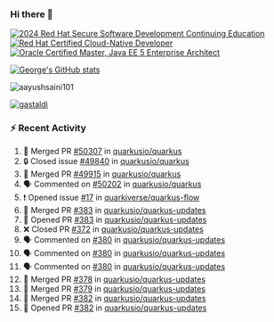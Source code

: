 ### Hi there 👋

<!--START_SECTION:badges-->
[![2024 Red Hat Secure Software Development Continuing Education](https://images.credly.com/size/110x110/images/36a76b78-c5bf-45cf-ac2c-48c3825260c7/blob)](http://www.credly.com/badges/c86e9a17-d2c3-4554-b890-7d0521710eb6 "2024 Red Hat Secure Software Development Continuing Education")
[![Red Hat Certified Cloud-Native Developer](https://images.credly.com/size/110x110/images/12ef4e4e-3d8d-4caf-9ab1-858c5bcb9619/image.png)](http://www.credly.com/badges/b6402e31-0894-48e6-b488-e2e551dcc809 "Red Hat Certified Cloud-Native Developer")
[![Oracle Certified Master, Java EE 5 Enterprise Architect](https://images.credly.com/size/110x110/images/1fa3549c-674c-4779-b3d6-d7d64eac2c23/Oracle-Certification-badge_OC-Master.png)](http://www.credly.com/badges/2565574e-b81d-410e-ab7d-24666ddcbe00 "Oracle Certified Master, Java EE 5 Enterprise Architect")
<!--END_SECTION:badges-->

[![George's GitHub stats](https://github-readme-stats.vercel.app/api?username=gastaldi&show=reviews,prs_merged&hide=contribs,prs&theme=transparent&show_icons=true)](https://github.com/anuraghazra/github-readme-stats)

<p align="left"> <img src="https://komarev.com/ghpvc/?username=gastaldi&label=Profile%20views&color=0e75b6&style=for-the-badge" alt="aayushsaini101" /> </p>

<p align="left"> <a href="https://github.com/ryo-ma/github-profile-trophy"><img src="https://github-profile-trophy.vercel.app/?username=gastaldi" alt="gastaldi" /></a> </p>

### :zap: Recent Activity

<!--START_SECTION:activity-->
1. 🎉 Merged PR [#50307](https://github.com/quarkusio/quarkus/pull/50307) in [quarkusio/quarkus](https://github.com/quarkusio/quarkus)
2. 🔒 Closed issue [#49840](https://github.com/quarkusio/quarkus/issues/49840) in [quarkusio/quarkus](https://github.com/quarkusio/quarkus)
3. 🎉 Merged PR [#49915](https://github.com/quarkusio/quarkus/pull/49915) in [quarkusio/quarkus](https://github.com/quarkusio/quarkus)
4. 🗣 Commented on [#50202](https://github.com/quarkusio/quarkus/pull/50202#issuecomment-3344428331) in [quarkusio/quarkus](https://github.com/quarkusio/quarkus)
5. ❗ Opened issue [#17](https://github.com/quarkiverse/quarkus-flow/issues/17) in [quarkiverse/quarkus-flow](https://github.com/quarkiverse/quarkus-flow)
6. 🎉 Merged PR [#383](https://github.com/quarkusio/quarkus-updates/pull/383) in [quarkusio/quarkus-updates](https://github.com/quarkusio/quarkus-updates)
7. 💪 Opened PR [#383](https://github.com/quarkusio/quarkus-updates/pull/383) in [quarkusio/quarkus-updates](https://github.com/quarkusio/quarkus-updates)
8. ❌ Closed PR [#372](https://github.com/quarkusio/quarkus-updates/pull/372) in [quarkusio/quarkus-updates](https://github.com/quarkusio/quarkus-updates)
9. 🗣 Commented on [#380](https://github.com/quarkusio/quarkus-updates/pull/380#issuecomment-3334711432) in [quarkusio/quarkus-updates](https://github.com/quarkusio/quarkus-updates)
10. 🗣 Commented on [#380](https://github.com/quarkusio/quarkus-updates/pull/380#issuecomment-3334701775) in [quarkusio/quarkus-updates](https://github.com/quarkusio/quarkus-updates)
11. 🗣 Commented on [#380](https://github.com/quarkusio/quarkus-updates/pull/380#issuecomment-3334692580) in [quarkusio/quarkus-updates](https://github.com/quarkusio/quarkus-updates)
12. 🎉 Merged PR [#378](https://github.com/quarkusio/quarkus-updates/pull/378) in [quarkusio/quarkus-updates](https://github.com/quarkusio/quarkus-updates)
13. 🎉 Merged PR [#379](https://github.com/quarkusio/quarkus-updates/pull/379) in [quarkusio/quarkus-updates](https://github.com/quarkusio/quarkus-updates)
14. 🎉 Merged PR [#382](https://github.com/quarkusio/quarkus-updates/pull/382) in [quarkusio/quarkus-updates](https://github.com/quarkusio/quarkus-updates)
15. 💪 Opened PR [#382](https://github.com/quarkusio/quarkus-updates/pull/382) in [quarkusio/quarkus-updates](https://github.com/quarkusio/quarkus-updates)
<!--END_SECTION:activity-->

